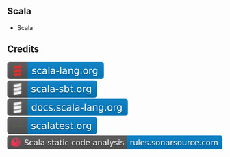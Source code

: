 Scala
-----

- Scala

Credits
-------
[![image](
Credits/scala-lang.org.svg)](https://scala-lang.org/)  
[![image](
Credits/scala-sbt.org.svg)](https://scala-sbt.org/)  
[![image](
Credits/docs.scala-lang.org.svg)](https://docs.scala-lang.org/)  
[![image](
Credits/scalatest.org.svg)](https://scalatest.org/)  
[![image](
Credits/Scala-static-code-analysis-rules.sonarsource.com.svg)](https://rules.sonarsource.com/scala/)
